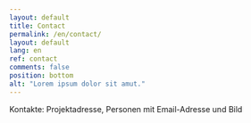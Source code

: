 ```yaml
---
layout: default
title: Contact
permalink: /en/contact/
layout: default
lang: en
ref: contact
comments: false
position: bottom
alt: "Lorem ipsum dolor sit amut."
---
```

Kontakte: Projektadresse, Personen mit Email-Adresse und Bild
